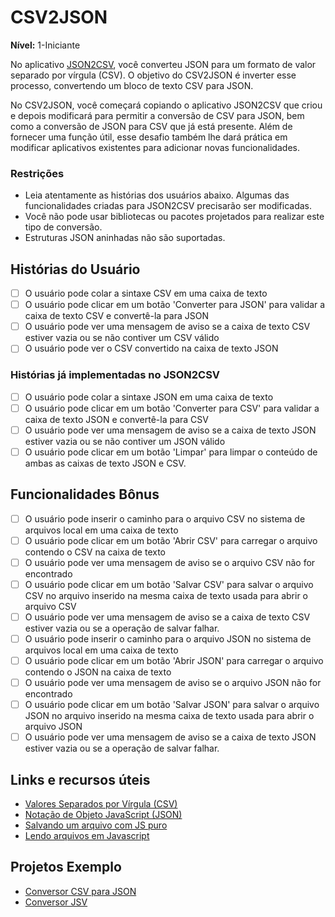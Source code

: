 # CSV2JSON

**Nível:** 1-Iniciante

No aplicativo [JSON2CSV](./JSON2CSV-App.md), você converteu JSON para um formato de valor separado por vírgula (CSV). O objetivo do CSV2JSON é inverter esse processo, convertendo um bloco de texto CSV para JSON.

No CSV2JSON, você começará copiando o aplicativo JSON2CSV que criou e depois modificará para permitir a conversão de CSV para JSON, bem como a conversão de JSON para CSV que já está presente. Além de fornecer uma função útil, esse desafio também lhe dará prática em modificar aplicativos existentes para adicionar novas funcionalidades.

### Restrições ###
- Leia atentamente as histórias dos usuários abaixo. Algumas das funcionalidades criadas para JSON2CSV precisarão ser modificadas.
- Você não pode usar bibliotecas ou pacotes projetados para realizar este tipo de conversão.
- Estruturas JSON aninhadas não são suportadas.

## Histórias do Usuário
- [ ] O usuário pode colar a sintaxe CSV em uma caixa de texto
- [ ] O usuário pode clicar em um botão 'Converter para JSON' para validar a caixa de texto CSV e convertê-la para JSON
- [ ] O usuário pode ver uma mensagem de aviso se a caixa de texto CSV estiver vazia ou se não contiver um CSV válido
- [ ] O usuário pode ver o CSV convertido na caixa de texto JSON

### Histórias já implementadas no JSON2CSV 
- [ ] O usuário pode colar a sintaxe JSON em uma caixa de texto
- [ ] O usuário pode clicar em um botão 'Converter para CSV' para validar a caixa de texto JSON e convertê-la para CSV
- [ ] O usuário pode ver uma mensagem de aviso se a caixa de texto JSON estiver vazia ou se não contiver um JSON válido
- [ ] O usuário pode clicar em um botão 'Limpar' para limpar o conteúdo de ambas as caixas de texto JSON e CSV.

## Funcionalidades Bônus
- [ ] O usuário pode inserir o caminho para o arquivo CSV no sistema de arquivos local em uma caixa de texto
- [ ] O usuário pode clicar em um botão 'Abrir CSV' para carregar o arquivo contendo o CSV na caixa de texto
- [ ] O usuário pode ver uma mensagem de aviso se o arquivo CSV não for encontrado
- [ ] O usuário pode clicar em um botão 'Salvar CSV' para salvar o arquivo CSV no arquivo inserido na mesma caixa de texto usada para abrir o arquivo CSV
- [ ] O usuário pode ver uma mensagem de aviso se a caixa de texto CSV estiver vazia ou se a operação de salvar falhar.
- [ ] O usuário pode inserir o caminho para o arquivo JSON no sistema de arquivos local em uma caixa de texto
- [ ] O usuário pode clicar em um botão 'Abrir JSON' para carregar o arquivo contendo o JSON na caixa de texto
- [ ] O usuário pode ver uma mensagem de aviso se o arquivo JSON não for encontrado
- [ ] O usuário pode clicar em um botão 'Salvar JSON' para salvar o arquivo JSON no arquivo inserido na mesma caixa de texto usada para abrir o arquivo JSON
- [ ] O usuário pode ver uma mensagem de aviso se a caixa de texto JSON estiver vazia ou se a operação de salvar falhar.

## Links e recursos úteis
- [Valores Separados por Vírgula (CSV)](https://pt.wikipedia.org/wiki/Comma-separated_values)
- [Notação de Objeto JavaScript (JSON)](https://www.json.org/)
- [Salvando um arquivo com JS puro](https://codepen.io/davidelrizzo/pen/cxsGb)
- [Lendo arquivos em Javascript](https://codepen.io/jduprey/details/xbale)

## Projetos Exemplo
- [Conversor CSV para JSON](https://codepen.io/JFarrow/pen/CAwyo)
- [Conversor JSV](https://gpaiva00.github.io/json-csv)
